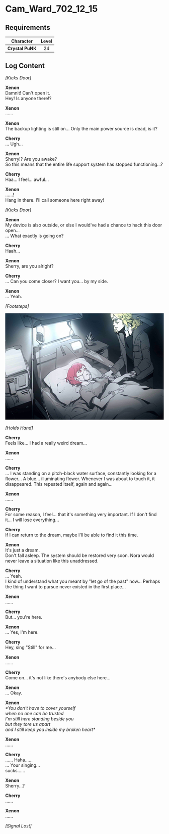 # Cam_Ward_702_12_15
## Requirements
|   Character    |Level|
|----------------|:---:|
|**Crystal PuNK**| 24  |

## Log Content
*\[Kicks Door\]*

**Xenon**<br>
Damnit! Can't open it.<br>
Hey! Is anyone there!?

**Xenon**<br>
......

**Xenon**<br>
The backup lighting is still on... Only the main power source is dead, is it?

**Cherry**<br>
... Ugh...

**Xenon**<br>
Sherry!? Are you awake?<br>
So this means that the entire life support system has stopped functioning...?

**Cherry**<br>
Haa... I feel... awful...

**Xenon**<br>
......!<br>
Hang in there. I'll call someone here right away!

*\[Kicks Door\]*

**Xenon**<br>
My device is also outside, or else I would've had a chance to hack this door open...<br>
... What exactly is going on?

**Cherry**<br>
Haah...

**Xenon**<br>
Sherry, are you alright?

**Cherry**<br>
... Can you come closer? I want you... by my side.

**Xenon**<br>
... Yeah.

*\[Footsteps\]*

![cpos3302.png](./attachments/cpos3302.png)

*\[Holds Hand\]*

**Cherry**<br>
Feels like... I had a really weird dream...

**Xenon**<br>
......

**Cherry**<br>
... I was standing on a pitch\-black water surface, constantly looking for a flower... A blue... illuminating flower. Whenever I was about to touch it, it disappeared. This repeated itself, again and again...

**Xenon**<br>
......

**Cherry**<br>
For some reason, I feel... that it's something very important. If I don't find it... I will lose everything...

**Cherry**<br>
If I can return to the dream, maybe I'll be able to find it this time.

**Xenon**<br>
It's just a dream.<br>
Don't fall asleep. The system should be restored very soon. Nora would never leave a situation like this unaddressed.

**Cherry**<br>
... Yeah.<br>
I kind of understand what you meant by "let go of the past" now... Perhaps the thing I want to pursue never existed in the first place...

**Xenon**<br>
......

**Cherry**<br>
But... you're here.

**Xenon**<br>
... Yes, I'm here.

**Cherry**<br>
Hey, sing "Still" for me...

**Xenon**<br>
......

**Cherry**<br>
Come on... it's not like there's anybody else here...

**Xenon**<br>
... Okay.

**Xenon**<br>
*\*You don't have to cover yourself<br>
when no one can be trusted<br>
I'm still here standing beside you<br>
but they tore us apart <br>
and I still keep you inside my broken heart\**

**Xenon**<br>
......

**Cherry**<br>
...... Haha......<br>
... Your singing...<br>
sucks......

**Xenon**<br>
Sherry...?

**Cherry**<br>
......

**Xenon**<br>
......

*[Signal Lost]*
